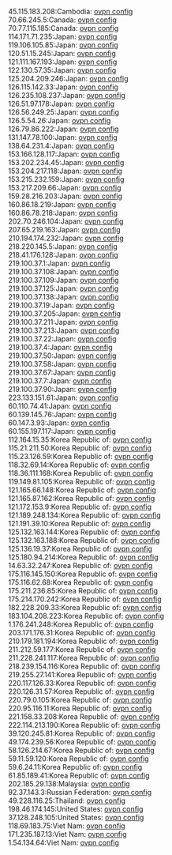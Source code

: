 45.115.183.208:Cambodia: [ovpn config](vpn/45_115_183_208.ovpn)  
70.66.245.5:Canada: [ovpn config](vpn/70_66_245_5.ovpn)  
70.77.115.185:Canada: [ovpn config](vpn/70_77_115_185.ovpn)  
114.171.71.235:Japan: [ovpn config](vpn/114_171_71_235.ovpn)  
119.106.105.85:Japan: [ovpn config](vpn/119_106_105_85.ovpn)  
120.51.15.245:Japan: [ovpn config](vpn/120_51_15_245.ovpn)  
121.111.167.193:Japan: [ovpn config](vpn/121_111_167_193.ovpn)  
122.130.57.35:Japan: [ovpn config](vpn/122_130_57_35.ovpn)  
125.204.209.246:Japan: [ovpn config](vpn/125_204_209_246.ovpn)  
126.115.142.33:Japan: [ovpn config](vpn/126_115_142_33.ovpn)  
126.235.108.237:Japan: [ovpn config](vpn/126_235_108_237.ovpn)  
126.51.97.178:Japan: [ovpn config](vpn/126_51_97_178.ovpn)  
126.56.249.25:Japan: [ovpn config](vpn/126_56_249_25.ovpn)  
126.5.54.26:Japan: [ovpn config](vpn/126_5_54_26.ovpn)  
126.79.86.222:Japan: [ovpn config](vpn/126_79_86_222.ovpn)  
131.147.78.100:Japan: [ovpn config](vpn/131_147_78_100.ovpn)  
138.64.231.4:Japan: [ovpn config](vpn/138_64_231_4.ovpn)  
153.166.128.117:Japan: [ovpn config](vpn/153_166_128_117.ovpn)  
153.202.234.45:Japan: [ovpn config](vpn/153_202_234_45.ovpn)  
153.204.217.118:Japan: [ovpn config](vpn/153_204_217_118.ovpn)  
153.215.232.159:Japan: [ovpn config](vpn/153_215_232_159.ovpn)  
153.217.209.66:Japan: [ovpn config](vpn/153_217_209_66.ovpn)  
159.28.216.203:Japan: [ovpn config](vpn/159_28_216_203.ovpn)  
160.86.18.219:Japan: [ovpn config](vpn/160_86_18_219.ovpn)  
160.86.78.218:Japan: [ovpn config](vpn/160_86_78_218.ovpn)  
202.70.246.104:Japan: [ovpn config](vpn/202_70_246_104.ovpn)  
207.65.219.163:Japan: [ovpn config](vpn/207_65_219_163.ovpn)  
210.194.174.232:Japan: [ovpn config](vpn/210_194_174_232.ovpn)  
218.220.145.5:Japan: [ovpn config](vpn/218_220_145_5.ovpn)  
218.41.176.128:Japan: [ovpn config](vpn/218_41_176_128.ovpn)  
219.100.37.1:Japan: [ovpn config](vpn/219_100_37_1.ovpn)  
219.100.37.108:Japan: [ovpn config](vpn/219_100_37_108.ovpn)  
219.100.37.109:Japan: [ovpn config](vpn/219_100_37_109.ovpn)  
219.100.37.125:Japan: [ovpn config](vpn/219_100_37_125.ovpn)  
219.100.37.138:Japan: [ovpn config](vpn/219_100_37_138.ovpn)  
219.100.37.19:Japan: [ovpn config](vpn/219_100_37_19.ovpn)  
219.100.37.205:Japan: [ovpn config](vpn/219_100_37_205.ovpn)  
219.100.37.211:Japan: [ovpn config](vpn/219_100_37_211.ovpn)  
219.100.37.213:Japan: [ovpn config](vpn/219_100_37_213.ovpn)  
219.100.37.22:Japan: [ovpn config](vpn/219_100_37_22.ovpn)  
219.100.37.4:Japan: [ovpn config](vpn/219_100_37_4.ovpn)  
219.100.37.50:Japan: [ovpn config](vpn/219_100_37_50.ovpn)  
219.100.37.58:Japan: [ovpn config](vpn/219_100_37_58.ovpn)  
219.100.37.67:Japan: [ovpn config](vpn/219_100_37_67.ovpn)  
219.100.37.7:Japan: [ovpn config](vpn/219_100_37_7.ovpn)  
219.100.37.90:Japan: [ovpn config](vpn/219_100_37_90.ovpn)  
223.133.151.61:Japan: [ovpn config](vpn/223_133_151_61.ovpn)  
60.110.74.41:Japan: [ovpn config](vpn/60_110_74_41.ovpn)  
60.139.145.76:Japan: [ovpn config](vpn/60_139_145_76.ovpn)  
60.147.3.93:Japan: [ovpn config](vpn/60_147_3_93.ovpn)  
60.155.197.117:Japan: [ovpn config](vpn/60_155_197_117.ovpn)  
112.164.15.35:Korea Republic of: [ovpn config](vpn/112_164_15_35.ovpn)  
115.21.211.50:Korea Republic of: [ovpn config](vpn/115_21_211_50.ovpn)  
115.23.126.59:Korea Republic of: [ovpn config](vpn/115_23_126_59.ovpn)  
118.32.69.14:Korea Republic of: [ovpn config](vpn/118_32_69_14.ovpn)  
118.36.111.168:Korea Republic of: [ovpn config](vpn/118_36_111_168.ovpn)  
119.149.81.105:Korea Republic of: [ovpn config](vpn/119_149_81_105.ovpn)  
121.165.66.148:Korea Republic of: [ovpn config](vpn/121_165_66_148.ovpn)  
121.165.87.162:Korea Republic of: [ovpn config](vpn/121_165_87_162.ovpn)  
121.172.153.9:Korea Republic of: [ovpn config](vpn/121_172_153_9.ovpn)  
121.189.248.134:Korea Republic of: [ovpn config](vpn/121_189_248_134.ovpn)  
121.191.39.10:Korea Republic of: [ovpn config](vpn/121_191_39_10.ovpn)  
125.132.163.144:Korea Republic of: [ovpn config](vpn/125_132_163_144.ovpn)  
125.132.163.188:Korea Republic of: [ovpn config](vpn/125_132_163_188.ovpn)  
125.136.19.37:Korea Republic of: [ovpn config](vpn/125_136_19_37.ovpn)  
125.180.94.214:Korea Republic of: [ovpn config](vpn/125_180_94_214.ovpn)  
14.63.32.247:Korea Republic of: [ovpn config](vpn/14_63_32_247.ovpn)  
175.116.145.150:Korea Republic of: [ovpn config](vpn/175_116_145_150.ovpn)  
175.116.62.68:Korea Republic of: [ovpn config](vpn/175_116_62_68.ovpn)  
175.211.236.85:Korea Republic of: [ovpn config](vpn/175_211_236_85.ovpn)  
175.214.170.242:Korea Republic of: [ovpn config](vpn/175_214_170_242.ovpn)  
182.228.209.33:Korea Republic of: [ovpn config](vpn/182_228_209_33.ovpn)  
183.104.208.223:Korea Republic of: [ovpn config](vpn/183_104_208_223.ovpn)  
1.176.241.248:Korea Republic of: [ovpn config](vpn/1_176_241_248.ovpn)  
203.171.176.31:Korea Republic of: [ovpn config](vpn/203_171_176_31.ovpn)  
210.179.181.194:Korea Republic of: [ovpn config](vpn/210_179_181_194.ovpn)  
211.212.59.177:Korea Republic of: [ovpn config](vpn/211_212_59_177.ovpn)  
211.228.241.117:Korea Republic of: [ovpn config](vpn/211_228_241_117.ovpn)  
218.239.154.116:Korea Republic of: [ovpn config](vpn/218_239_154_116.ovpn)  
219.255.27.141:Korea Republic of: [ovpn config](vpn/219_255_27_141.ovpn)  
220.117.126.33:Korea Republic of: [ovpn config](vpn/220_117_126_33.ovpn)  
220.126.31.57:Korea Republic of: [ovpn config](vpn/220_126_31_57.ovpn)  
220.79.0.105:Korea Republic of: [ovpn config](vpn/220_79_0_105.ovpn)  
220.95.116.11:Korea Republic of: [ovpn config](vpn/220_95_116_11.ovpn)  
221.158.33.208:Korea Republic of: [ovpn config](vpn/221_158_33_208.ovpn)  
222.114.213.190:Korea Republic of: [ovpn config](vpn/222_114_213_190.ovpn)  
39.120.245.81:Korea Republic of: [ovpn config](vpn/39_120_245_81.ovpn)  
49.174.239.56:Korea Republic of: [ovpn config](vpn/49_174_239_56.ovpn)  
58.126.214.67:Korea Republic of: [ovpn config](vpn/58_126_214_67.ovpn)  
59.11.59.120:Korea Republic of: [ovpn config](vpn/59_11_59_120.ovpn)  
59.6.24.11:Korea Republic of: [ovpn config](vpn/59_6_24_11.ovpn)  
61.85.189.41:Korea Republic of: [ovpn config](vpn/61_85_189_41.ovpn)  
202.185.29.138:Malaysia: [ovpn config](vpn/202_185_29_138.ovpn)  
92.37.143.3:Russian Federation: [ovpn config](vpn/92_37_143_3.ovpn)  
49.228.116.25:Thailand: [ovpn config](vpn/49_228_116_25.ovpn)  
198.46.174.145:United States: [ovpn config](vpn/198_46_174_145.ovpn)  
37.128.248.105:United States: [ovpn config](vpn/37_128_248_105.ovpn)  
118.69.183.75:Viet Nam: [ovpn config](vpn/118_69_183_75.ovpn)  
171.235.187.13:Viet Nam: [ovpn config](vpn/171_235_187_13.ovpn)  
1.54.134.64:Viet Nam: [ovpn config](vpn/1_54_134_64.ovpn)  
